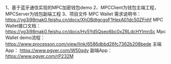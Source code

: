 1、基于蓝牙通信实现的MPC加密钱包demo
2、MPCClient为钱包主端工程，MPCServer为钱包副端工程
3、项目文件
MPC Wallet 需求说明书：
https://yg3i98mak0.feishu.cn/docx/XhOBdtgcgoF1HexA01dc50ZFnhf
MPC Wallet接口文档：
https://yg3i98mak0.feishu.cn/docx/Hy5Yd5Qseo6bc0xZRLdcHYImnSc
Mpc Wallet demo流程：
https://www.processon.com/view/link/6586dbbd26fc7362b208bede
主端App：
https://www.pgyer.com/W50qdy
副端App：
https://www.pgyer.com/rP232M
